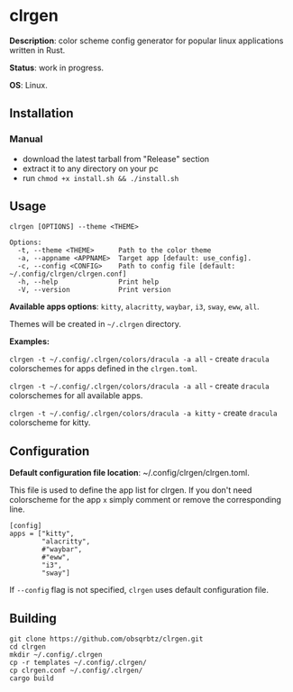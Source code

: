 # clrgen

**Description**:  color scheme config generator for popular linux applications written in Rust.

**Status**: work in progress.

**OS**: Linux.

## Installation

### Manual

- download the latest tarball from "Release" section
- extract it to any directory on your pc
- run `chmod +x install.sh && ./install.sh`

## Usage

`clrgen [OPTIONS] --theme <THEME>`

```
Options:
  -t, --theme <THEME>      Path to the color theme
  -a, --appname <APPNAME>  Target app [default: use_config].
  -c, --config <CONFIG>    Path to config file [default: ~/.config/clrgen/clrgen.conf]
  -h, --help               Print help
  -V, --version            Print version
```

**Available apps options**: `kitty`, `alacritty`, `waybar`, `i3`, `sway`, `eww`, `all`.

Themes will be created in `~/.clrgen` directory.

**Examples:**

`clrgen -t ~/.config/.clrgen/colors/dracula -a all` - create `dracula` colorschemes for apps defined in the `clrgen.toml`.

`clrgen -t ~/.config/.clrgen/colors/dracula -a all` - create `dracula` colorschemes for all available apps.

`clrgen -t ~/.config/.clrgen/colors/dracula -a kitty` - create `dracula` colorscheme for kitty.

## Configuration

**Default configuration file location**: ~/.config/clrgen/clrgen.toml.

This file is used to define the app list for clrgen. If you don't need colorscheme for the app `x` simply comment or remove the corresponding line.

```
[config]
apps = ["kitty", 
        "alacritty", 
        #"waybar", 
        #"eww", 
        "i3", 
        "sway"]
```

If `--config` flag is not specified, `clrgen` uses default configuration file.

## Building

```
git clone https://github.com/obsqrbtz/clrgen.git
cd clrgen
mkdir ~/.config/.clrgen
cp -r templates ~/.config/.clrgen/
cp clrgen.conf ~/.config/.clrgen/
cargo build
```
